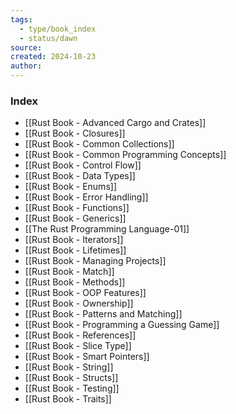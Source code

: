 ```yaml
---
tags:
  - type/book_index
  - status/dawn
source: 
created: 2024-10-23
author:
---
```

### Index

- [[Rust Book - Advanced Cargo and Crates]]
- [[Rust Book - Closures]]
- [[Rust Book - Common Collections]]
- [[Rust Book - Common Programming Concepts]]
- [[Rust Book - Control Flow]]
- [[Rust Book - Data Types]]
- [[Rust Book - Enums]]
- [[Rust Book - Error Handling]]
- [[Rust Book - Functions]]
- [[Rust Book - Generics]]
- [[The Rust Programming Language-01]]
- [[Rust Book - Iterators]]
- [[Rust Book - Lifetimes]]
- [[Rust Book - Managing Projects]]
- [[Rust Book - Match]]
- [[Rust Book - Methods]]
- [[Rust Book - OOP Features]]
- [[Rust Book - Ownership]]
- [[Rust Book - Patterns and Matching]]
- [[Rust Book - Programming a Guessing Game]]
- [[Rust Book - References]]
- [[Rust Book - Slice Type]]
- [[Rust Book - Smart Pointers]]
- [[Rust Book - String]]
- [[Rust Book - Structs]]
- [[Rust Book - Testing]]
- [[Rust Book - Traits]]